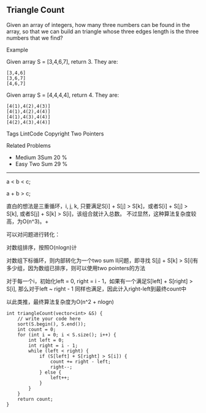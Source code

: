 ## Triangle Count  ##

Given an array of integers, how many three numbers can be found in the array, so that we can build an triangle whose three edges length is the three numbers that we find?

Example

Given array S = [3,4,6,7], return 3. They are:

	[3,4,6]
	[3,6,7]
	[4,6,7]
Given array S = [4,4,4,4], return 4. They are:

	[4(1),4(2),4(3)]
	[4(1),4(2),4(4)]
	[4(1),4(3),4(4)]
	[4(2),4(3),4(4)]
Tags 
LintCode Copyright Two Pointers

Related Problems 

- Medium 3Sum 20 %
- Easy Two Sum 29 %

----------
a < b < c;

a + b > c;

直白的想法是三重循环，i, j, k, 只要满足S[i] + S[j] > S[k]，或者S[i] + S[j] > S[k], 或者S[j] + S[k] > S[i]，该组合就计入总数。 不过显然，这种算法复杂度较高，为O(n^3)。+

可以对问题进行转化：

对数组排序，按照O(nlogn)计

对数组下标循环，则内部转化为一个two sum II问题，即寻找 S[j] + S[k] > S[i]有多少组，因为数组已排序，则可以使用two pointers的方法

对于每一个i，初始化left = 0, right = i - 1，如果有一个满足S[left] + S[right] > S[i], 那么对于left ~ right - 1 同样也满足，因此计入right-left到最终count中

以此类推，最终算法复杂度为O(n^2 + nlogn)

	int triangleCount(vector<int> &S) {
	    // write your code here
	    sort(S.begin(), S.end());
	    int count = 0;
	    for (int i = 0; i < S.size(); i++) {
	        int left = 0;
	        int right = i - 1;
	        while (left < right) {
	            if (S[left] + S[right] > S[i]) {
	                count += right - left;
	                right--;
	            } else {
	                left++;
	            }
	        }
	    }
	    return count;
	}